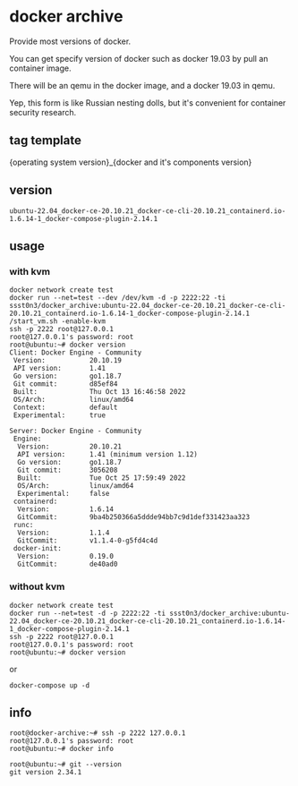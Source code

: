 # docker archive

Provide most versions of docker. 

You can get specify version of docker such as docker 19.03 by pull an container image.

There will be an qemu in the docker image, and a docker 19.03 in qemu.

Yep, this form is like Russian nesting dolls, but it's convenient for container security research.

## tag template
{operating system version}_{docker and it's components version}

## version
`ubuntu-22.04_docker-ce-20.10.21_docker-ce-cli-20.10.21_containerd.io-1.6.14-1_docker-compose-plugin-2.14.1`

## usage
### with kvm
```
docker network create test
docker run --net=test --dev /dev/kvm -d -p 2222:22 -ti ssst0n3/docker_archive:ubuntu-22.04_docker-ce-20.10.21_docker-ce-cli-20.10.21_containerd.io-1.6.14-1_docker-compose-plugin-2.14.1 /start_vm.sh -enable-kvm
ssh -p 2222 root@127.0.0.1
root@127.0.0.1's password: root
root@ubuntu:~# docker version
Client: Docker Engine - Community
 Version:           20.10.19
 API version:       1.41
 Go version:        go1.18.7
 Git commit:        d85ef84
 Built:             Thu Oct 13 16:46:58 2022
 OS/Arch:           linux/amd64
 Context:           default
 Experimental:      true

Server: Docker Engine - Community
 Engine:
  Version:          20.10.21
  API version:      1.41 (minimum version 1.12)
  Go version:       go1.18.7
  Git commit:       3056208
  Built:            Tue Oct 25 17:59:49 2022
  OS/Arch:          linux/amd64
  Experimental:     false
 containerd:
  Version:          1.6.14
  GitCommit:        9ba4b250366a5ddde94bb7c9d1def331423aa323
 runc:
  Version:          1.1.4
  GitCommit:        v1.1.4-0-g5fd4c4d
 docker-init:
  Version:          0.19.0
  GitCommit:        de40ad0
```

### without kvm
```
docker network create test
docker run --net=test -d -p 2222:22 -ti ssst0n3/docker_archive:ubuntu-22.04_docker-ce-20.10.21_docker-ce-cli-20.10.21_containerd.io-1.6.14-1_docker-compose-plugin-2.14.1
ssh -p 2222 root@127.0.0.1
root@127.0.0.1's password: root
root@ubuntu:~# docker version
```

or 

```
docker-compose up -d
```

## info
```
root@docker-archive:~# ssh -p 2222 127.0.0.1
root@127.0.0.1's password: root
root@ubuntu:~# docker info

```

```
root@ubuntu:~# git --version
git version 2.34.1
```